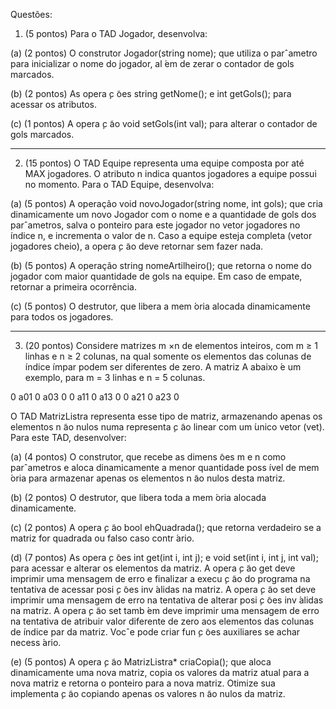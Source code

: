 Questões:

1. (5 pontos) Para o TAD Jogador, desenvolva:

(a) (2 pontos) O construtor Jogador(string nome); que utiliza o parˆametro para inicializar o nome
do jogador, al ́em de zerar o contador de gols marcados.

(b) (2 pontos) As opera ̧c ̃oes string getNome(); e int getGols(); para acessar os atributos.

(c) (1 pontos) A opera ̧c ̃ao void setGols(int val); para alterar o contador de gols marcados.

--------------------------------------------------------------------------------------------------------

2. (15 pontos) O TAD Equipe representa uma equipe composta por até MAX jogadores. O atributo n
indica quantos jogadores a equipe possui no momento. Para o TAD Equipe, desenvolva:

(a) (5 pontos) A operação void novoJogador(string nome, int gols); que cria dinamicamente
um novo Jogador com o nome e a quantidade de gols dos parˆametros, salva o ponteiro para este
jogador no vetor jogadores no  ́ındice n, e incrementa o valor de n. Caso a equipe esteja completa
(vetor jogadores cheio), a opera ̧c ̃ao deve retornar sem fazer nada.

(b) (5 pontos) A operação string nomeArtilheiro(); que retorna o nome do jogador com maior
quantidade de gols na equipe. Em caso de empate, retornar a primeira ocorrência.

(c) (5 pontos) O destrutor, que libera a mem ́oria alocada dinamicamente para todos os jogadores.

--------------------------------------------------------------------------------------------------------

3. (20 pontos) Considere matrizes m ×n de elementos inteiros, com m ≥ 1 linhas e n ≥ 2 colunas, na qual
somente os elementos das colunas de  ́ındice  ́ımpar podem ser diferentes de zero. A matriz A abaixo  ́e
um exemplo, para m = 3 linhas e n = 5 colunas.

0 a01 0 a03 0
0 a11 0 a13 0
0 a21 0 a23 0

O TAD MatrizListra representa esse tipo de matriz, armazenando apenas os elementos n ̃ao nulos numa
representa ̧c ̃ao linear com um  ́unico vetor (vet). Para este TAD, desenvolver:

(a) (4 pontos) O construtor, que recebe as dimens ̃oes m e n como parˆametros e aloca dinamicamente a
menor quantidade poss ́ıvel de mem ́oria para armazenar apenas os elementos n ̃ao nulos desta matriz.

(b) (2 pontos) O destrutor, que libera toda a mem ́oria alocada dinamicamente.

(c) (2 pontos) A opera ̧c ̃ao bool ehQuadrada(); que retorna verdadeiro se a matriz for quadrada ou
falso caso contr ́ario.

(d) (7 pontos) As opera ̧c ̃oes int get(int i, int j); e void set(int i, int j, int val); para
acessar e alterar os elementos da matriz. A opera ̧c ̃ao get deve imprimir uma mensagem de erro e
finalizar a execu ̧c ̃ao do programa na tentativa de acessar posi ̧c ̃oes inv ́alidas na matriz. A opera ̧c ̃ao
set deve imprimir uma mensagem de erro na tentativa de alterar posi ̧c ̃oes inv ́alidas na matriz. A
opera ̧c ̃ao set tamb ́em deve imprimir uma mensagem de erro na tentativa de atribuir valor diferente
de zero aos elementos das colunas de  ́ındice par da matriz. Vocˆe pode criar fun ̧c ̃oes auxiliares se
achar necess ́ario.

(e) (5 pontos) A opera ̧c ̃ao MatrizListra* criaCopia(); que aloca dinamicamente uma nova matriz,
copia os valores da matriz atual para a nova matriz e retorna o ponteiro para a nova matriz. Otimize
sua implementa ̧c ̃ao copiando apenas os valores n ̃ao nulos da matriz.